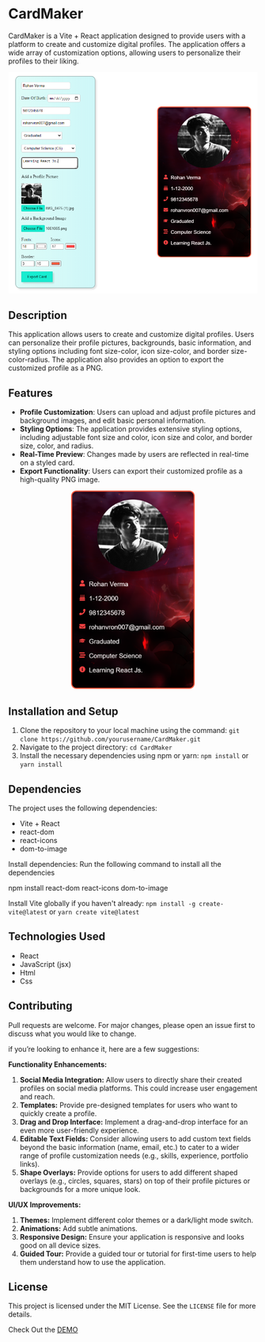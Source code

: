 # CardMaker

CardMaker is a Vite + React application designed to provide users with a platform to create and customize digital profiles. The application offers a wide array of customization options, allowing users to personalize their profiles to their liking.

<p align="center">
  <img  src="https://github.com/rohanvron/CardMaker/blob/main/src/assets/ui.PNG?raw=true">
</p>

## Description 
This application allows users to create and customize digital profiles. Users can personalize their profile pictures, backgrounds, basic information, and styling options including font size-color, icon size-color, and border size-color-radius. The application also provides an option to export the customized profile as a PNG.

## Features
- **Profile Customization**: Users can upload and adjust profile pictures and background images, and edit basic personal information.
- **Styling Options**: The application provides extensive styling options, including adjustable font size and color, icon size and color, and border size, color, and radius.
- **Real-Time Preview**: Changes made by users are reflected in real-time on a styled card.
- **Export Functionality**: Users can export their customized profile as a high-quality PNG image.

<p align="center">
  <img width="250" height="400" src="https://github.com/rohanvron/CardMaker/blob/main/src/assets/Card.png?raw=true">
</p>

## Installation and Setup
1. Clone the repository to your local machine using the command: `git clone https://github.com/yourusername/CardMaker.git`
2. Navigate to the project directory: `cd CardMaker`
3. Install the necessary dependencies using npm or yarn: `npm install` or `yarn install`

## Dependencies
The project uses the following dependencies:
- Vite + React
- react-dom
- react-icons
- dom-to-image

Install dependencies: Run the following command to install all the dependencies

npm install react-dom react-icons dom-to-image

Install Vite globally if you haven't already: `npm install -g create-vite@latest` or `yarn create vite@latest`

## Technologies Used

- React
- JavaScript (jsx)
- Html
- Css

## Contributing

Pull requests are welcome. For major changes, please open an issue first to discuss what you would like to change.

if you’re looking to enhance it, here are a few suggestions:

**Functionality Enhancements:**

1. **Social Media Integration:** Allow users to directly share their created profiles on social media platforms. This could increase user engagement and reach.
2. **Templates:** Provide pre-designed templates for users who want to quickly create a profile.
3. **Drag and Drop Interface:** Implement a drag-and-drop interface for an even more user-friendly experience.
4. **Editable Text Fields:** Consider allowing users to add custom text fields beyond the basic information (name, email, etc.) to cater to a wider range of profile customization needs (e.g., skills, experience, portfolio links).
5. **Shape Overlays:** Provide options for users to add different shaped overlays (e.g., circles, squares, stars) on top of their profile pictures or backgrounds for a more unique look.

**UI/UX Improvements:**

1. **Themes:** Implement different color themes or a dark/light mode switch.
2. **Animations:** Add subtle animations.
3. **Responsive Design:** Ensure your application is responsive and looks good on all device sizes.
4. **Guided Tour:** Provide a guided tour or tutorial for first-time users to help them understand how to use the application.

## License

This project is licensed under the MIT License. See the `LICENSE` file for more details.

Check Out the <a href="https://rohanvron.github.io/CardMaker/"> DEMO </a>
